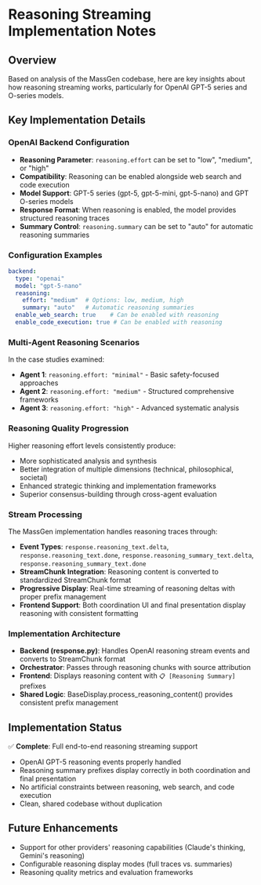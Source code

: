 # Reasoning Streaming Implementation Notes

## Overview
Based on analysis of the MassGen codebase, here are key insights about how reasoning streaming works, particularly for OpenAI GPT-5 series and O-series models.

## Key Implementation Details

### OpenAI Backend Configuration
- **Reasoning Parameter**: `reasoning.effort` can be set to "low", "medium", or "high" 
- **Compatibility**: Reasoning can be enabled alongside web search and code execution
- **Model Support**: GPT-5 series (gpt-5, gpt-5-mini, gpt-5-nano) and GPT O-series models
- **Response Format**: When reasoning is enabled, the model provides structured reasoning traces
- **Summary Control**: `reasoning.summary` can be set to "auto" for automatic reasoning summaries

### Configuration Examples
```yaml
backend:
  type: "openai"
  model: "gpt-5-nano"
  reasoning:
    effort: "medium"  # Options: low, medium, high
    summary: "auto"   # Automatic reasoning summaries
  enable_web_search: true    # Can be enabled with reasoning
  enable_code_execution: true # Can be enabled with reasoning
```

### Multi-Agent Reasoning Scenarios
In the case studies examined:
- **Agent 1**: `reasoning.effort: "minimal"` - Basic safety-focused approaches
- **Agent 2**: `reasoning.effort: "medium"` - Structured comprehensive frameworks  
- **Agent 3**: `reasoning.effort: "high"` - Advanced systematic analysis

### Reasoning Quality Progression
Higher reasoning effort levels consistently produce:
- More sophisticated analysis and synthesis
- Better integration of multiple dimensions (technical, philosophical, societal)
- Enhanced strategic thinking and implementation frameworks
- Superior consensus-building through cross-agent evaluation

### Stream Processing
The MassGen implementation handles reasoning traces through:
- **Event Types**: `response.reasoning_text.delta`, `response.reasoning_text.done`, `response.reasoning_summary_text.delta`, `response.reasoning_summary_text.done`
- **StreamChunk Integration**: Reasoning content is converted to standardized StreamChunk format
- **Progressive Display**: Real-time streaming of reasoning deltas with proper prefix management
- **Frontend Support**: Both coordination UI and final presentation display reasoning with consistent formatting

### Implementation Architecture
- **Backend (response.py)**: Handles OpenAI reasoning stream events and converts to StreamChunk format
- **Orchestrator**: Passes through reasoning chunks with source attribution
- **Frontend**: Displays reasoning content with `📋 [Reasoning Summary]` prefixes
- **Shared Logic**: BaseDisplay.process_reasoning_content() provides consistent prefix management

## Implementation Status
✅ **Complete**: Full end-to-end reasoning streaming support
- OpenAI GPT-5 reasoning events properly handled
- Reasoning summary prefixes display correctly in both coordination and final presentation
- No artificial constraints between reasoning, web search, and code execution
- Clean, shared codebase without duplication

## Future Enhancements
- Support for other providers' reasoning capabilities (Claude's thinking, Gemini's reasoning)
- Configurable reasoning display modes (full traces vs. summaries)
- Reasoning quality metrics and evaluation frameworks
